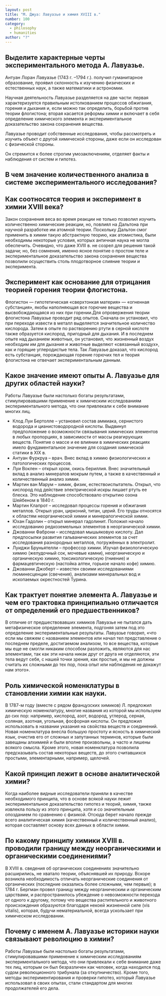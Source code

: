 ```yaml
---
layout: post
title: "М. Джуа: Лавуазье и химия XVIII в."
number: 100
category:
  - philosophy
  - humanities
author: "?"
---
```


## Выделите характерные черты экспериментального метода А. Лавуазье.
Антуан Лоран Лавуазье (1743 г. –1794 г.). получил гуманитарное образование, проявил склонность к изучению физических и естественных наук, а также математики и астрономии.

Научная деятельность Лавуазье разделяется на две части: первая характеризуется правильным истолкованием процессов обжигания, горения и дыхания и, если можно так определить, борьбой против теории флогистона; вторая касается реформы химии и включает в себя определение химического элемента и экспериментальное доказательство закона сохранения вещества. 

Лавуазье проводит собственные исследования, чтобы рассмотреть и изучить объект с другой химической стороны, даже если он исследован с физической стороны.

Он стремится к более строгим умозаключениям, отделяет факты и наблюдения от систем и гипотез.

## В чем значение количественного анализа в системе экспериментального исследования? 

## Как соотносятся теория и эксперимент в  химии XVIII века?
Закон сохранения веса во время реакции не только позволил изучить количественно химические реакции, но, повлиял на Дальтона при научной разработке им атомной теории. Поскольку Дальтон смог применить в химии такую абстрактную теорию, как атомистика, были необходимы некоторые условия, которых античная наука не могла обеспечить. Очевидно, что даже XVIII в. не созрел для решения такой задачи; но, без сомнения, именно ясное понятие о простом теле и экспериментальное доказательство закона сохранения вещества позволили осуществить столь плодотворное слияние теории и эксперимента.

## Эксперимент как основание для отрицания теорией горения теории флогистона. 
Флогистон — гипотетическая «сверхтонкая материя» — «огненная субстанция», якобы наполняющая все горючие вещества и высвобождающаяся из них при горении.Для опровержения теории флогистона Лавуазье проводит ряд опытов. Сначала он установил, что при переходе извести в металл выделяется значительное количество кислорода. Затем в опыте по растворению ртути в серной кислоте также образуется кислород, пригодный для дыхания. И в последнем опыте над дыханием животных, он установил, что жизненный воздух необходим им для дыхания и животные выделяют «связанный воздух», как и горящие углеродистые тела. Так Лавуазье доказал, что кислород есть субстанция, порождающая горение горючих тел и теория флогистона не отвечает экспериментальным данным.

## Какое значение имеют опыты А. Лавуазье для других областей науки?
Работы Лавуазье были настолько богаты результатами, стимулировавшими применение к химическим исследованиям экспериментального метода, что они привлекали к себе внимание многих лиц.

* Клод Луи Бертолле – установил состав аммиака, сернистого водорода и цианистоводородной кислоты. Выдвинул предположение о возможности связывания химических элементов в любых пропорциях, в зависимости от массы реагирующих веществ. Понятие о массе и ее влиянии в химических реакциях имело фундаментальное значение для создания химической статики в XIX в.
* Антуан Фуркруа – врач. Внес вклад в химию физиологических и патологических процессов.
* Луи Воклен – открыл хром, окись бериллия. Внес значительный вклад в анализ минералов мокрым путем, а также в качественный и количественный анализ химии.
* Мартин ван Марум – химик, физик, естествоиспытатель. Открыл, что кислород под действие электрической искры лишает ртуть ее блеска. Это наблюдение способствовало открытию озона Шейбеном в 1840 г.
* Мартин Клапрот  – исследовал процессы горения и обжигания металлов. Открыл уран, цирконий, титан, церий. Его труды относятся к областям неорганической химии и минералогической химии.
* Юхан Гадолин – открыл минерал гадолинит. Положил начало исследованию редкоземельных элементов в неорганической химии.
* Джованни Фаброни – исследовал мышьяковую кислоту. Дал предпосылки развития гальванических элементов за счет исследования разнородных металлов, погружённых в электролит.
* Луиджи Бруньятелли – профессор химии. Изучал физиологическую химию (желудочный сок, мочевые камни), неорганическую и органическую химию, токсикологическую (гниение) и фармацевтическую (настойка алтеи, горькое начало кофе) химию.
* Джованни Джоберт – известен своими исследованиями люминесценции (свечения), анализами минеральных вод и ископаемых окрестностей Турина.

## Как трактует понятие элемента А. Лавуазье и чем его трактовка принципиально отличается от определений его предшественников?
В отличие от предшествовавших химиков Лавуазье не пытался дать метафизическое определение элемента, подгоняя затем под это определение экспериментальные результаты. Лавуазье говорил, «что если мы свяжем с названием элементов или начал тел представление о последнем пределе, достигаемом анализом, то все вещества, которые мы еще не смогли никаким способом разложить, являются для нас элементами, так как эти начала никак друг от друга не отделяются, эти тела ведут себя, с нашей точки зрения, как простые, и мы не должны считать их сложными до тех пор, пока опыт или наблюдения не докажут нам этого».

## Роль химической номенклатуры в становлении химии как науки.
В 1787-м году (вместе с рядом французских химиков) Л. предложил химическую номенклатуру, многие названия из которой мы используем до сих пор: например, кислород, азот, водород, углерод, серная, соляная, азотная, угольная, фосфорная кислоты. Он предложил использовать в названии указания на свойства веществ и соединений. Новая номенклатура внесла большую простоту и ясность в химический язык, очистив его от сложных и запутанных терминов, которые были завещаны алхимией и были вполне произвольны, а часто и лишены всякого смысла. Кроме этого, новая номенклатура позволила предсказывать состав некоторых веществ, до этого считавшихся простыми, элементарными, например, щелочей.

## Какой принцип лежит в основе аналитической химии?
Когда наиболее видные исследователи приняли в качестве необходимого принципа, что в основе всякой науки лежит экспериментальное доказательство гипотез и теорий, химия, также извлекла пользу из этого принципа, хотя и со значительным опозданием по сравнению с физикой. Отсюда берет начало прежде всего аналитическая химия (качественный и количественный анализ), которая составляет основу всех данных в области химии.

## По какому принципу химики ХVIII в. проводили границу между неорганическими и органическими соединениями?
В XVIII в. сведения об органических соединениях значительно расширились, не хватало теории, объяснявшей их природу. Вскоре возникла необходимость отличать неорганические соединения от органических (последние оказались более сложными, чем первые); в 1784 г. Бергман провел границу между неорганическим и органическим царствами, и распространилось убеждение о невозможности перехода от одного к другому, потому что вещества растительного и животного происхождения образуются благодаря некоей жизненной силе (vis vitalis), которая, будучи нематериальной, всегда ускользает при химическом исследовании. 

## Почему с именем А. Лавуазье историки науки связывают революцию в химии?
Работы Лавуазье были настолько богаты результатами, стимулировавшими применение к химическим исследованиям экспериментального метода, что они привлекали к себе внимание даже тех лиц, которым он был безразличен как человек, когда находился под судом революционного трибунала (за откупничество). Кроме того, методы экспериментирования и проверки гипотез, который Лавуазье использовал в своих опытах, стали стандартом для многих продолжателей его дела.

